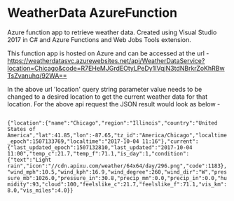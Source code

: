 # WeatherData AzureFunction
Azure function app to retrieve weather data. Created using Visual Studio 2017 in C# and Azure Functions and Web Jobs Tools extension.

This function app is hosted on Azure and can be accessed at the url - https://weatherdatasvc.azurewebsites.net/api/WeatherDataService?location=Chicago&code=R7EHeMJGrdEOtyLPeDy1IVqjN3tdNBrkrZoKhRBwTsZvanuhq/92WA==

In the above url 'location' query string parameter value needs to be changed to a desired location to get the current weather data for that location. For the above api request the JSON result would look as below -

<code>
{"location":{"name":"Chicago","region":"Illinois","country":"United States of America","lat":41.85,"lon":-87.65,"tz_id":"America/Chicago","localtime_epoch":1507133769,"localtime":"2017-10-04 11:16"},"current":{"last_updated_epoch":1507132810,"last_updated":"2017-10-04 11:00","temp_c":21.7,"temp_f":71.1,"is_day":1,"condition":{"text":"Light rain","icon":"//cdn.apixu.com/weather/64x64/day/296.png","code":1183},"wind_mph":10.5,"wind_kph":16.9,"wind_degree":260,"wind_dir":"W","pressure_mb":1026.0,"pressure_in":30.8,"precip_mm":0.0,"precip_in":0.0,"humidity":93,"cloud":100,"feelslike_c":21.7,"feelslike_f":71.1,"vis_km":8.0,"vis_miles":4.0}}
</code>

